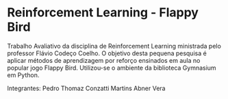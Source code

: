 # Reinforcement Learning - Flappy Bird

Trabalho Avaliativo da disciplina de Reinforcement Learning ministrada pelo professor Flávio Codeço Coelho. O objetivo desta
pequena pesquisa é aplicar métodos de aprendizagem por reforço ensinados em aula no popular jogo Flappy Bird. Utilizou-se
o ambiente da biblioteca Gymnasium em Python.

Integrantes:
Pedro Thomaz Conzatti Martins
Abner Vera